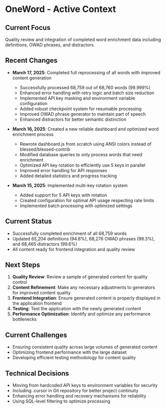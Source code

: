 # OneWord - Active Context

## Current Focus
Quality review and integration of completed word enrichment data including definitions, OWAD phrases, and distractors.

## Recent Changes
- **March 17, 2025**: Completed full reprocessing of all words with improved content generation
  - Successfully processed 68,759 out of 68,760 words (99.999%)
  - Enhanced error handling with retry logic and batch size reduction
  - Implemented API key masking and environment variable configuration
  - Added robust checkpoint system for resumable processing
  - Improved OWAD phrase generator to maintain part of speech
  - Enhanced distractors for better semantic distinction

- **March 16, 2025**: Created a new reliable dashboard and optimized word enrichment process
  - Rewrote dashboard.js from scratch using ANSI colors instead of blessed/blessed-contrib
  - Modified database queries to only process words that need enrichment
  - Optimized API key rotation to efficiently use 5 keys in parallel
  - Improved error handling for API responses
  - Added detailed statistics and progress tracking

- **March 15, 2025**: Implemented multi-key rotation system 
  - Added support for 5 API keys with rotation
  - Created configuration for optimal API usage respecting rate limits
  - Implemented batch processing with optimized settings

## Current Status
- Successfully completed enrichment of all 68,759 words
- Updated 65,204 definitions (94.8%), 68,276 OWAD phrases (99.3%), and 68,465 distractors (99.6%)
- All content ready for frontend integration and quality review

## Next Steps
1. **Quality Review**: Review a sample of generated content for quality control
2. **Content Refinement**: Make any necessary adjustments to generators for improved content quality
3. **Frontend Integration**: Ensure generated content is properly displayed in the application frontend
4. **Testing**: Test the application with the newly generated content
5. **Performance Optimization**: Identify and optimize any performance bottlenecks

## Current Challenges
- Ensuring consistent quality across large volumes of generated content
- Optimizing frontend performance with the large dataset
- Developing efficient testing methodology for content quality

## Technical Decisions
- Moving from hardcoded API keys to environment variables for security
- Including .cursor in Git repository for better project continuity
- Enhancing error handling and recovery mechanisms for reliability
- Using SQL-level filtering to optimize processing 